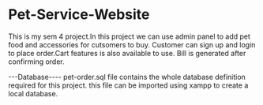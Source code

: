 # Pet-Service-Website

This is my sem 4 project.In this project we can use admin panel to add pet food and accessories for cutsomers to buy.
Customer can sign up and login to place order.Cart features is also available to use.
Bill is generated after confirming order.


---Database----
pet-order.sql file contains the whole database definition required for this project.
this file can be imported using xampp to create a local database.
